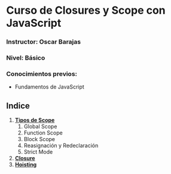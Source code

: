 # Curso de Closures y Scope con JavaScript
### Instructor: Oscar Barajas 
### Nivel: Básico
### Conocimientos previos:
- Fundamentos de JavaScript

## Indice
1. [**Tipos de Scope**](./01-Tipos-scope.md)
    1. Global Scope
    2. Function Scope
    3. Block Scope
    4. Reasignación y Redeclaración
    5. Strict Mode
2. [**Closure**](./02-Closure.md)  
3. [**Hoisting**](./03-Hoisting.md)